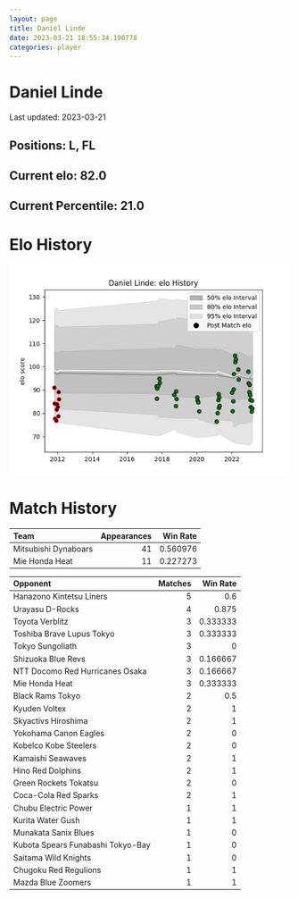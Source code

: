 ```yaml
---  
layout: page  
title: Daniel Linde  
date: 2023-03-21 18:55:34.190778  
categories: player  
---
```

# Daniel Linde


Last updated: 2023-03-21
## Positions: L, FL

## Current elo: 82.0

## Current Percentile: 21.0

# Elo History


![elo history](history_DanielLinde.png)
# Match History


| Team                 |   Appearances |   Win Rate |
|:---------------------|--------------:|-----------:|
| Mitsubishi Dynaboars |            41 |   0.560976 |
| Mie Honda Heat       |            11 |   0.227273 |

| Opponent                          |   Matches |   Win Rate |
|:----------------------------------|----------:|-----------:|
| Hanazono Kintetsu Liners          |         5 |   0.6      |
| Urayasu D-Rocks                   |         4 |   0.875    |
| Toyota Verblitz                   |         3 |   0.333333 |
| Toshiba Brave Lupus Tokyo         |         3 |   0.333333 |
| Tokyo Sungoliath                  |         3 |   0        |
| Shizuoka Blue Revs                |         3 |   0.166667 |
| NTT Docomo Red Hurricanes Osaka   |         3 |   0.166667 |
| Mie Honda Heat                    |         3 |   0.333333 |
| Black Rams Tokyo                  |         2 |   0.5      |
| Kyuden Voltex                     |         2 |   1        |
| Skyactivs Hiroshima               |         2 |   1        |
| Yokohama Canon Eagles             |         2 |   0        |
| Kobelco Kobe Steelers             |         2 |   0        |
| Kamaishi Seawaves                 |         2 |   1        |
| Hino Red Dolphins                 |         2 |   1        |
| Green Rockets Tokatsu             |         2 |   0        |
| Coca-Cola Red Sparks              |         2 |   1        |
| Chubu Electric Power              |         1 |   1        |
| Kurita Water Gush                 |         1 |   1        |
| Munakata Sanix Blues              |         1 |   0        |
| Kubota Spears Funabashi Tokyo-Bay |         1 |   0        |
| Saitama Wild Knights              |         1 |   0        |
| Chugoku Red Regulions             |         1 |   1        |
| Mazda Blue Zoomers                |         1 |   1        |